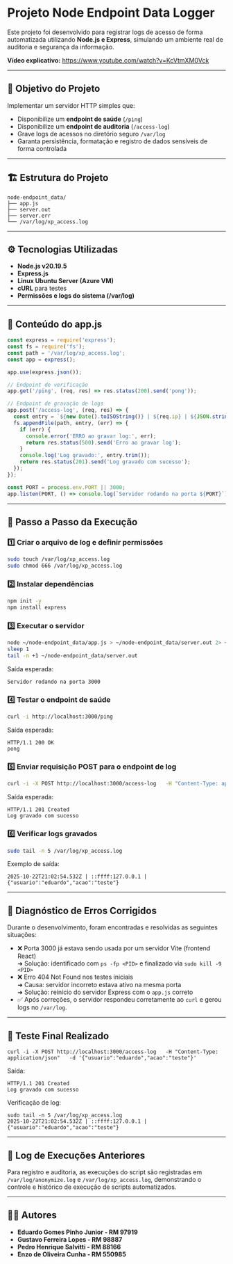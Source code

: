 # Projeto Node Endpoint Data Logger

Este projeto foi desenvolvido para registrar logs de acesso de forma automatizada utilizando **Node.js e Express**, simulando um ambiente real de auditoria e segurança da informação.

**Vídeo explicativo:** https://www.youtube.com/watch?v=KcVtmXM0Vck

---

## 🧩 Objetivo do Projeto

Implementar um servidor HTTP simples que:
- Disponibilize um **endpoint de saúde** (`/ping`)
- Disponibilize um **endpoint de auditoria** (`/access-log`)
- Grave logs de acessos no diretório seguro `/var/log`
- Garanta persistência, formatação e registro de dados sensíveis de forma controlada

---

## 🏗️ Estrutura do Projeto

```
node-endpoint_data/
├── app.js
├── server.out
├── server.err
└── /var/log/xp_access.log
```

---

## ⚙️ Tecnologias Utilizadas

- **Node.js v20.19.5**
- **Express.js**
- **Linux Ubuntu Server (Azure VM)**
- **cURL** para testes
- **Permissões e logs do sistema (/var/log)**

---

## 📁 Conteúdo do app.js

```javascript
const express = require('express');
const fs = require('fs');
const path = '/var/log/xp_access.log';
const app = express();

app.use(express.json());

// Endpoint de verificação
app.get('/ping', (req, res) => res.status(200).send('pong'));

// Endpoint de gravação de logs
app.post('/access-log', (req, res) => {
  const entry = `${new Date().toISOString()} | ${req.ip} | ${JSON.stringify(req.body)}\n`;
  fs.appendFile(path, entry, (err) => {
    if (err) {
      console.error('ERRO ao gravar log:', err);
      return res.status(500).send('Erro ao gravar log');
    }
    console.log('Log gravado:', entry.trim());
    return res.status(201).send('Log gravado com sucesso');
  });
});

const PORT = process.env.PORT || 3000;
app.listen(PORT, () => console.log(`Servidor rodando na porta ${PORT}`));
```

---

## 🧰 Passo a Passo da Execução

### 1️⃣ Criar o arquivo de log e definir permissões
```bash
sudo touch /var/log/xp_access.log
sudo chmod 666 /var/log/xp_access.log
```

### 2️⃣ Instalar dependências
```bash
npm init -y
npm install express
```

### 3️⃣ Executar o servidor
```bash
node ~/node-endpoint_data/app.js > ~/node-endpoint_data/server.out 2> ~/node-endpoint_data/server.err &
sleep 1
tail -n +1 ~/node-endpoint_data/server.out
```
Saída esperada:
```
Servidor rodando na porta 3000
```

### 4️⃣ Testar o endpoint de saúde
```bash
curl -i http://localhost:3000/ping
```
Saída esperada:
```
HTTP/1.1 200 OK
pong
```

### 5️⃣ Enviar requisição POST para o endpoint de log
```bash
curl -i -X POST http://localhost:3000/access-log   -H "Content-Type: application/json"   -d '{"usuario":"eduardo","acao":"teste"}'
```
Saída esperada:
```
HTTP/1.1 201 Created
Log gravado com sucesso
```

### 6️⃣ Verificar logs gravados
```bash
sudo tail -n 5 /var/log/xp_access.log
```
Exemplo de saída:
```
2025-10-22T21:02:54.532Z | ::ffff:127.0.0.1 | {"usuario":"eduardo","acao":"teste"}
```

---

## 🧠 Diagnóstico de Erros Corrigidos

Durante o desenvolvimento, foram encontradas e resolvidas as seguintes situações:

- ❌ Porta 3000 já estava sendo usada por um servidor Vite (frontend React)  
  ➜ Solução: identificado com `ps -fp <PID>` e finalizado via `sudo kill -9 <PID>`  
- ❌ Erro 404 Not Found nos testes iniciais  
  ➜ Causa: servidor incorreto estava ativo na mesma porta  
  ➜ Solução: reinício do servidor Express com o `app.js` correto  
- ✅ Após correções, o servidor respondeu corretamente ao `curl` e gerou logs no `/var/log`.

---

## 🧾 Teste Final Realizado

```
curl -i -X POST http://localhost:3000/access-log   -H "Content-Type: application/json"   -d '{"usuario":"eduardo","acao":"teste"}'
```
Saída:
```
HTTP/1.1 201 Created
Log gravado com sucesso
```

Verificação de log:
```
sudo tail -n 5 /var/log/xp_access.log
2025-10-22T21:02:54.532Z | ::ffff:127.0.0.1 | {"usuario":"eduardo","acao":"teste"}
```

---

## 🧾 Log de Execuções Anteriores

Para registro e auditoria, as execuções do script são registradas em `/var/log/anonymize.log` e `/var/log/xp_access.log`, demonstrando o controle e histórico de execução de scripts automatizados.

---

## 👨‍💻 Autores

- **Eduardo Gomes Pinho Junior - RM 97919**
- **Gustavo Ferreira Lopes - RM 98887**
- **Pedro Henrique Salvitti - RM 88166**
- **Enzo de Oliveira Cunha - RM 550985**

